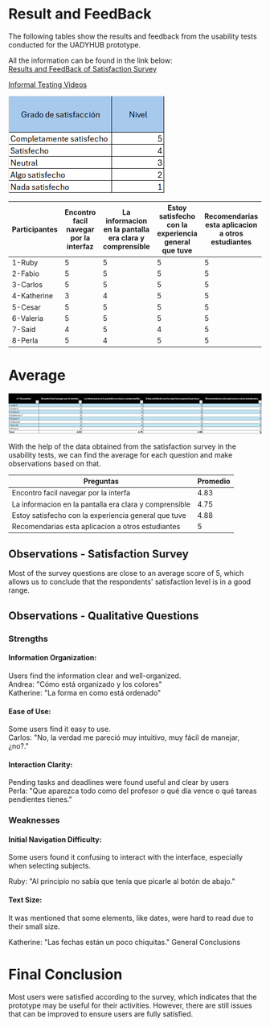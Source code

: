 # Result and FeedBack

The following tables show the results and feedback from the usability tests conducted for the UADYHUB prototype.

All the information can be found in the link below:<br>
[Results and FeedBack of Satisfaction Survey](https://github.com/Ozia112/Team-2-FSE-repo/blob/department.Binnacle/Changelogs/(G)Design/InformalTestingEncuestas.md#informal-testing-1)

[Informal Testing Videos](https://alumnosuady-my.sharepoint.com/:f:/g/personal/a24216477_alumnos_uady_mx/EmmNiTTA6DdIrgSXghtXWCgBARiSkr1RoLlJaz4Q31YjTw)

![Imagen-tabla.Grados](https://github.com/Ozia112/Team-2-FSE-repo/blob/FIS-Project-Stage-3/assets/Stage3/(D)ChangeLogs/tabla.Grados.png)

|  Participantes | Encontro facil navegar por la interfaz | La informacion en la pantalla era clara y comprensible|Estoy satisfecho con la experiencia general que tuve |Recomendarias esta aplicacion a otros estudiantes|
|----------------|----------------------------------------|-----------------------------|-----------|--|
|1-Ruby         |5   | 5                    |     5      | 5  ||
|2-Fabio        |5   | 5                    |     5      | 5  || 
|3-Carlos       |5   | 5                    |     5      | 5  ||
|4-Katherine    |3   | 4                    |     5      | 5  ||
|5-Cesar        |5   | 5                    |     5      | 5  ||
|6-Valeria      |5   | 5                    |     5      | 5  ||
|7-Said         |4   | 5                    |     4      | 5  ||
|8-Perla        |5   | 4                    |     5      | 5  ||
 
# Average
![*imagen aqui* tabla.Promedio](https://github.com/Ozia112/Team-2-FSE-repo/blob/FIS-Project-Stage-3/assets/Stage3/(D)ChangeLogs/tabla.promedio.png)

With the help of the data obtained from the satisfaction survey in the usability tests, we can find the average for each question and make observations based on that.

|Preguntas|Promedio|
|---------|--------|
|Encontro facil navegar por la interfa|4.83|
|La informacion en la pantalla era clara y comprensible|4.75|
|Estoy satisfecho con la experiencia general que tuve|4.88|
|Recomendarias esta aplicacion a otros estudiantes|5|


## Observations - Satisfaction Survey
Most of the survey questions are close to an average score of 5, which allows us to conclude that the respondents' satisfaction level is in a good range.

## Observations - Qualitative Questions
### Strengths

#### Information Organization:<br>

Users find the information clear and well-organized.<br>
Andrea: "Cómo está organizado y los colores"<br>
Katherine: "La forma en como está ordenado"<br>

#### Ease of Use:<br>
Some users find it easy to use.<br>
Carlos: "No, la verdad me pareció muy intuitivo, muy fácil de manejar, ¿no?."

#### Interaction Clarity:<br>
Pending tasks and deadlines were found useful and clear by users<br>
Perla: "Que aparezca todo como del profesor o qué día vence o qué tareas pendientes tienes."

### Weaknesses

#### Initial Navigation Difficulty:<br>
Some users found it confusing to interact with the interface, especially when selecting subjects.

Ruby: "Al principio no sabía que tenía que picarle al botón de abajo."
#### Text Size:
It was mentioned that some elements, like dates, were hard to read due to their small size.

Katherine: "Las fechas están un poco chiquitas."
General Conclusions

# Final Conclusion

Most users were satisfied according to the survey, which indicates that the prototype may be useful for their activities. However, there are still issues that can be improved to ensure users are fully satisfied.









